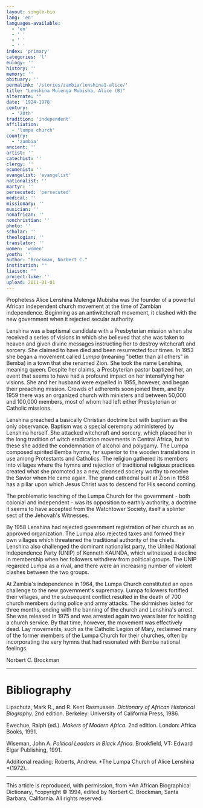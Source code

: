 ```yaml
---
layout: single-bio
lang: 'en'
languages-available:
  - 'en'
  - ' '
  - ' '
  - ' '
index: 'primary'
categories: 'l'
eulogy: ''
history: ''
memory: ''
obituary: ''
permalink: '/stories/zambia/lenshina1-alice/'
title: "Lenshina Mulenga Mubisha, Alice (B)"
alternate: ""
date: '1924-1978'
century:
  - '20th'
tradition: 'independent'
affiliation:
  - 'lumpa church'
country:
  - 'zambia'
ancient: ''
artist: ''
catechist: ''
clergy: ''
ecumenist: ''
evangelist: 'evangelist'
nationalist: ''
martyr: ''
persecuted: 'persecuted'
medical: ''
missionary: ''
musician: ''
nonafrican: ''
nonchristian: ''
photo: ''
scholar: ''
theologian: ''
translator: ''
women: 'women'
youth: ''
author: "Brockman, Norbert C."
institution: ""
liaison: ""
project-luke: ''
upload: 2011-01-01
---
```




Prophetess Alice Lenshina Mulenga Mubisha was the founder of a powerful African independent church movement at the time of Zambian independence. Beginning as an antiwitchcraft movement, it clashed with the new government when it rejected secular authority.

Lenshina was a baptismal candidate with a Presbyterian mission when she received a series of visions in which she believed that she was taken to heaven and given divine messages instructing her to destroy witchcraft and sorcery. She claimed to have died and been resurrected four times. In 1953 she began a movement called *Lumpa* (meaning "better than all others" in Bemba) in a town that she renamed Zion. She took the name Lenshina, meaning queen. Despite her claims, a Presbyterian pastor baptized her, an event that seems to have had a profound impact on her intensifying her visions. She and her husband were expelled in 1955, however, and began their preaching mission. Crowds of adherents soon joined them, and by 1959 there was an organized church with ministers and between 50,000 and 100,000 members, most of whom had left either Presbyterian or Catholic missions.

Lenshina preached a basically Christian doctrine but with baptism as the only observance. Baptism was a special ceremony administered by Lenshina herself. She attacked witchcraft and sorcery, which placed her in the long tradition of witch eradication movements in Central Africa, but to these she added the condemnation of alcohol and polygamy. The Lumpa composed spirited Bemba hymns, far superior to the wooden translations in use among Protestants and Catholics. The religion gathered its members into villages where the hymns and rejection of traditional religious practices created what she promoted as a new, cleansed society worthy to receive the Savior when He came again. The grand cathedral built at Zion in 1958 has a pillar upon which Jesus Christ was to descend for His second coming.

The problematic teaching of the Lumpa Church for the government - both colonial and independent - was its opposition to earthly authority, a doctrine it seems to have accepted from the Watchtower Society, itself a splinter sect of the Jehovah's Witnesses.

By 1958 Lenshina had rejected government registration of her church as an approved organization. The Lumpa also rejected taxes and formed their own villages which threatened the traditional authority of the chiefs. Lenshina also challenged the dominant nationalist party, the United National Independence Party (UNIP) of Kenneth KAUNDA, which witnessed a decline in membership when her followers withdrew from political groups. The UNIP regarded Lumpa as a rival, and there were an increasing number of violent clashes between the two groups.

At Zambia's independence in 1964, the Lumpa Church constituted an open challenge to the new government's supremacy. Lumpa followers fortified their villages, and the subsequent conflict resulted in the death of 700 church members during police and army attacks. The skirmishes lasted for three months, ending with the banning of the church and Lenshina's arrest. She was released in 1975 and was arrested again two years later for holding a church service. By that time, however, the movement was effectively dead. Lay movements, such as the Catholic Legion of Mary, reclaimed many of the former members of the Lumpa Church for their churches, often by incorporating the very hymns that had resonated with Bemba national feelings.

Norbert C. Brockman

---

# Bibliography

Lipschutz, Mark R., and R. Kent Rasmussen.  *Dictionary of African Historical Biography.*  2nd edition.  Berkeley: University of California Press, 1986.

Ewechue, Ralph (ed.).  *Makers of Modern Africa.*  2nd edition.  London: Africa Books, 1991.

Wiseman, John A.  *Political Leaders in Black Africa.*  Brookfield, VT: Edward Elgar Publishing, 1991.

Additional reading: Roberts, Andrew. *The Lumpa Church of Alice Lenshina *(1972).

---

This article is reproduced, with permission, from *An African Biographical Dictionary, *copyright &copy; 1994, edited by Norbert C. Brockman, Santa Barbara, California. All rights reserved.
